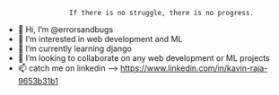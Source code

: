                     If there is no struggle, there is no progress.

- 👋 Hi, I’m @errorsandbugs
- 👀 I’m interested in web development and ML
- 🌱 I’m currently learning django 
- 💞️ I’m looking to collaborate on any web development or ML projects
- 📫 catch me on linkedin -->  https://www.linkedin.com/in/kavin-raja-9653b31b1

<!---
errorsandbugs/errorsandbugs is a ✨ special ✨ repository because its `README.md` (this file) appears on your GitHub profile.
You can click the Preview link to take a look at your changes.
--->
